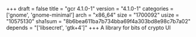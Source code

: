+++
draft = false
title = "gcr 4.1.0-1"
version = "4.1.0-1"
categories = ['gnome', 'gnome-minimal']
arch = "x86_64"
size = "1700092"
usize = "10575130"
sha1sum = "8b6bea611ba7b734bba69f4a303bd8e98c7b7a02"
depends = "['libsecret', 'gtk+4']"
+++
A library for bits of crypto UI